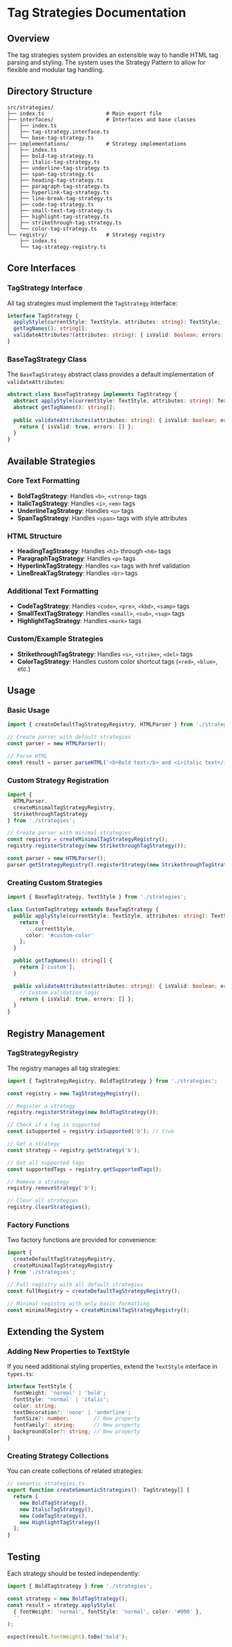 # Tag Strategies Documentation

## Overview

The tag strategies system provides an extensible way to handle HTML tag parsing and styling. The system uses the Strategy Pattern to allow for flexible and modular tag handling.

## Directory Structure

```
src/strategies/
├── index.ts                    # Main export file
├── interfaces/                 # Interfaces and base classes
│   ├── index.ts
│   ├── tag-strategy.interface.ts
│   └── base-tag-strategy.ts
├── implementations/            # Strategy implementations
│   ├── index.ts
│   ├── bold-tag-strategy.ts
│   ├── italic-tag-strategy.ts
│   ├── underline-tag-strategy.ts
│   ├── span-tag-strategy.ts
│   ├── heading-tag-strategy.ts
│   ├── paragraph-tag-strategy.ts
│   ├── hyperlink-tag-strategy.ts
│   ├── line-break-tag-strategy.ts
│   ├── code-tag-strategy.ts
│   ├── small-text-tag-strategy.ts
│   ├── highlight-tag-strategy.ts
│   ├── strikethrough-tag-strategy.ts
│   └── color-tag-strategy.ts
└── registry/                   # Strategy registry
    ├── index.ts
    └── tag-strategy-registry.ts
```

## Core Interfaces

### TagStrategy Interface

All tag strategies must implement the `TagStrategy` interface:

```typescript
interface TagStrategy {
  applyStyle(currentStyle: TextStyle, attributes: string): TextStyle;
  getTagNames(): string[];
  validateAttributes?(attributes: string): { isValid: boolean; errors: string[] };
}
```

### BaseTagStrategy Class

The `BaseTagStrategy` abstract class provides a default implementation of `validateAttributes`:

```typescript
abstract class BaseTagStrategy implements TagStrategy {
  abstract applyStyle(currentStyle: TextStyle, attributes: string): TextStyle;
  abstract getTagNames(): string[];
  
  public validateAttributes(attributes: string): { isValid: boolean; errors: string[] } {
    return { isValid: true, errors: [] };
  }
}
```

## Available Strategies

### Core Text Formatting
- **BoldTagStrategy**: Handles `<b>`, `<strong>` tags
- **ItalicTagStrategy**: Handles `<i>`, `<em>` tags
- **UnderlineTagStrategy**: Handles `<u>` tags
- **SpanTagStrategy**: Handles `<span>` tags with style attributes

### HTML Structure
- **HeadingTagStrategy**: Handles `<h1>` through `<h6>` tags
- **ParagraphTagStrategy**: Handles `<p>` tags
- **HyperlinkTagStrategy**: Handles `<a>` tags with href validation
- **LineBreakTagStrategy**: Handles `<br>` tags

### Additional Text Formatting
- **CodeTagStrategy**: Handles `<code>`, `<pre>`, `<kbd>`, `<samp>` tags
- **SmallTextTagStrategy**: Handles `<small>`, `<sub>`, `<sup>` tags
- **HighlightTagStrategy**: Handles `<mark>` tags

### Custom/Example Strategies
- **StrikethroughTagStrategy**: Handles `<s>`, `<strike>`, `<del>` tags
- **ColorTagStrategy**: Handles custom color shortcut tags (`<red>`, `<blue>`, etc.)

## Usage

### Basic Usage

```typescript
import { createDefaultTagStrategyRegistry, HTMLParser } from './strategies';

// Create parser with default strategies
const parser = new HTMLParser();

// Parse HTML
const result = parser.parseHTML('<b>Bold text</b> and <i>italic text</i>');
```

### Custom Strategy Registration

```typescript
import { 
  HTMLParser, 
  createMinimalTagStrategyRegistry,
  StrikethroughTagStrategy 
} from './strategies';

// Create parser with minimal strategies
const registry = createMinimalTagStrategyRegistry();
registry.registerStrategy(new StrikethroughTagStrategy());

const parser = new HTMLParser();
parser.getStrategyRegistry().registerStrategy(new StrikethroughTagStrategy());
```

### Creating Custom Strategies

```typescript
import { BaseTagStrategy, TextStyle } from './strategies';

class CustomTagStrategy extends BaseTagStrategy {
  public applyStyle(currentStyle: TextStyle, attributes: string): TextStyle {
    return {
      ...currentStyle,
      color: '#custom-color'
    };
  }

  public getTagNames(): string[] {
    return ['custom'];
  }

  public validateAttributes(attributes: string): { isValid: boolean; errors: string[] } {
    // Custom validation logic
    return { isValid: true, errors: [] };
  }
}
```

## Registry Management

### TagStrategyRegistry

The registry manages all tag strategies:

```typescript
import { TagStrategyRegistry, BoldTagStrategy } from './strategies';

const registry = new TagStrategyRegistry();

// Register a strategy
registry.registerStrategy(new BoldTagStrategy());

// Check if a tag is supported
const isSupported = registry.isSupported('b'); // true

// Get a strategy
const strategy = registry.getStrategy('b');

// Get all supported tags
const supportedTags = registry.getSupportedTags();

// Remove a strategy
registry.removeStrategy('b');

// Clear all strategies
registry.clearStrategies();
```

### Factory Functions

Two factory functions are provided for convenience:

```typescript
import { 
  createDefaultTagStrategyRegistry, 
  createMinimalTagStrategyRegistry 
} from './strategies';

// Full registry with all default strategies
const fullRegistry = createDefaultTagStrategyRegistry();

// Minimal registry with only basic formatting
const minimalRegistry = createMinimalTagStrategyRegistry();
```

## Extending the System

### Adding New Properties to TextStyle

If you need additional styling properties, extend the `TextStyle` interface in `types.ts`:

```typescript
interface TextStyle {
  fontWeight: 'normal' | 'bold';
  fontStyle: 'normal' | 'italic';
  color: string;
  textDecoration?: 'none' | 'underline';
  fontSize?: number;        // New property
  fontFamily?: string;      // New property
  backgroundColor?: string; // New property
}
```

### Creating Strategy Collections

You can create collections of related strategies:

```typescript
// semantic-strategies.ts
export function createSemanticStrategies(): TagStrategy[] {
  return [
    new BoldTagStrategy(),
    new ItalicTagStrategy(),
    new CodeTagStrategy(),
    new HighlightTagStrategy()
  ];
}
```

## Testing

Each strategy should be tested independently:

```typescript
import { BoldTagStrategy } from './strategies';

const strategy = new BoldTagStrategy();
const result = strategy.applyStyle(
  { fontWeight: 'normal', fontStyle: 'normal', color: '#000' },
  ''
);

expect(result.fontWeight).toBe('bold');
```
